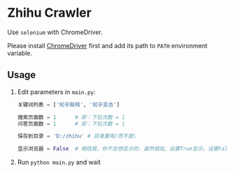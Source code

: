 # Zhihu Crawler

Use `selenium` with ChromeDriver.

Please install [ChromeDriver](http://chromedriver.chromium.org/) first and add its path to `PATH` environment variable.

## Usage

1. Edit parameters in `main.py`:

    ```py
    关键词列表 = ['知乎脑残', '知乎变态']

    搜索页面数 = 1      # 即：下拉次数 = 1
    问答页面数 = 1      # 即：下拉次数 = 1

    保存到目录 = 'D:/zhihu' # 目录要用/而不是\

    显示浏览器 = False  # 相信我，你不会想显示的，虽然很炫。设置True显示，设置False不显示。
    ```

2. Run `python main.py` and wait
